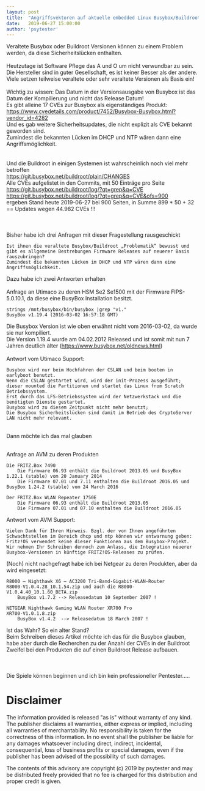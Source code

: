 ```yaml
---
layout: post
title:  "Angriffsvektoren auf aktuelle embedded Linux Busybox/Buildroot Systeme (IoT/Router/Smart Home) wegen Sicherheitslücken in veralteter Softwarebasis"
date:   2019-06-27 15:00:00
author: 'psytester'
---
```


Veraltete Busybox oder Buildroot Versionen können zu einem Problem werden, da diese Sicherheitslücken enthalten.<br>
<br>
Heutzutage ist Software Pflege das A und O um nicht verwundbar zu sein.<br>
Die Hersteller sind in guter Gesellschaft, es ist keiner Besser als der andere. Viele setzen teilweise veraltete oder sehr veraltete Versionen als Basis ein!<br>
<br>
Wichtig zu wissen: Das Datum in der Versionsausgabe von Busybox ist das Datum der Kompilierung und nicht das Release Datum!<br>
Es gibt alleine 17 CVEs zur Busybox als eigenständiges Produkt:<br>
https://www.cvedetails.com/product/7452/Busybox-Busybox.html?vendor_id=4282<br>
Und es gab weitere Sicherheitsupdates, die nicht explizit als CVE bekannt geworden sind.<br>
Zumindest die bekannten Lücken im DHCP und NTP wären dann eine Angriffsmöglichkeit.<br>
<br>
<br>
Und die Buildroot in einigen Systemen ist wahrscheinlich noch viel mehr betroffen<br>
https://git.busybox.net/buildroot/plain/CHANGES<br>
Alle CVEs aufgelistet in den Commits, mit 50 Einträge pro Seite<br>
https://git.busybox.net/buildroot/log/?qt=grep&q=CVE<br>
https://git.busybox.net/buildroot/log/?qt=grep&q=CVE&ofs=900<br>
ergeben Stand heute 2019-06-27 bei 900 Seiten, in Summe 899 * 50 + 32 == Updates wegen 44.982 CVEs !!!<br>
<br>
<br>
<br>
Bisher habe ich drei Anfragen mit dieser Fragestellung rausgeschickt
```
Ist ihnen die veraltete Busybox/Buildroot „Problematik“ bewusst und gibt es allgemeine Bestrebungen Firmware Releases auf neuerer Basis rauszubringen?
Zumindest die bekannten Lücken im DHCP und NTP wären dann eine Angriffsmöglichkeit.
```

Dazu habe ich zwei Antworten erhalten<br>
<br>
Anfrage an Utimaco zu deren HSM Se2 Se1500 mit der Firmware FIPS-5.0.10.1, da diese eine BusyBox Installation besitzt.
```
strings /mnt/busybox/bin/busybox |grep "v1."
BusyBox v1.19.4 (2016-03-02 16:57:18 GMT)
```
Die Busybox Version ist wie oben erwähnt nicht vom 2016-03-02, da wurde sie nur kompiliert.<br>
Die Version 1.19.4 wurde am 04.02.2012 Released und ist somit mit nun 7 Jahren deutlich älter (https://www.busybox.net/oldnews.html)<br>
<br>
Antwort vom Utimaco Support:<br>
```
Busybox wird nur beim Hochfahren der CSLAN und beim booten in earlyboot benutzt.
Wenn die CSLAN gestartet wird, wird der init-Prozess ausgeführt; dieser mounted die Partitionen und startet das Linux from Scratch Betriebssystem.
Erst durch das LFS-Betriebssystem wird der Netzwerkstack und die benötigten Dienste gestartet.
Busybox wird zu diesem Zeitpunkt nicht mehr benutzt;
Die Busybox Sicherheitslücken sind damit im Betrieb des CryptoServer LAN nicht mehr relevant.
```
<br>
Dann möchte ich das mal glauben
<br>
<br>

Anfrage an AVM zu deren Produkten
```
Die FRITZ.Box 7490
    Die Firmware 06.93 enthält die Buildroot 2013.05 und BusyBox 1.22.1 (stable) vom 20 January 2014
    Die Firmware 07.01 und 7.11 enthalten die Buildroot 2016.05 und BusyBox 1.24.2 (stable) vom 24 March 2016

Der FRITZ.Box WLAN Repeater 1750E
    Die Firmware 06.93 enthält die Buildroot 2013.05
    Die Firmware 07.01 und 07.10 enthalten die Buildroot 2016.05
```

Antwort vom AVM Support:
```
Vielen Dank für Ihren Hinweis. Bzgl. der von Ihnen angeführten Schwachtstellen im Bereich dhcp und ntp können wir entwarnung geben: Fritz!OS verwendet keine dieser Funktionen aus dem Busybox-Projekt.
Wir nehmen Ihr Schreiben dennoch zum Anlass, die Integration neuerer Busybox-Versionen in künftige FRITZ!OS-Releases zu prüfen.
```

(Noch) nicht nachgefragt habe ich bei Netgear zu deren Produkten, aber da wird eingesetzt:
```
R8000 – Nighthawk X6 – AC3200 Tri-Band-Gigabit-WLAN-Router
R8000-V1.0.4.28_10.1.54.zip und auch die R8000-V1.0.4.40_10.1.60_BETA.zip
	BusyBox v1.7.2 --> Releasedatum 10 September 2007 !

NETGEAR Nighthawk Gaming WLAN Router XR700 Pro
XR700-V1.0.1.8.zip
	BusyBox v1.4.2  --> Releasedatum 18 March 2007 !
```
Ist das Wahr? So ein alter Stand?
<br>
Beim Schreiben dieses Artikel möchte ich das für die Busybox glauben, habe aber durch die Recherchen zu der Anzahl der CVEs in der Buildroot Zweifel bei den Produkten die auf einen Buildroot Release aufbauen.<br>
<br>
<br>
<br>
Die Spiele können beginnen und ich bin kein professioneller Pentester.....

# Disclaimer

The information provided is released "as is" without warranty of any kind. The publisher disclaims all warranties, either express or implied, including all warranties of merchantability. No responsibility is taken for the correctness of this information.
In no event shall the publisher be liable for any damages whatsoever including direct, indirect, incidental, consequential, loss of business profits or special damages, even if the publisher has been advised of the possibility of such damages.

The contents of this advisory are copyright (c) 2019 by psytester and may be distributed freely provided that no fee is charged for this distribution and proper credit is given.
